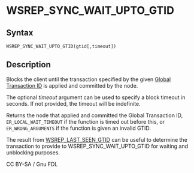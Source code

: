 # WSREP\_SYNC\_WAIT\_UPTO\_GTID

## Syntax

```
WSREP_SYNC_WAIT_UPTO_GTID(gtid[,timeout])
```

## Description

Blocks the client until the transaction specified by the given [Global Transaction ID](../../../../ha-and-performance/standard-replication/gtid.md) is applied and committed by the node.

The optional _timeout_ argument can be used to specify a block timeout in seconds. If not provided, the timeout will be indefinite.

Returns the node that applied and committed the Global Transaction ID, `ER_LOCAL_WAIT_TIMEOUT` if the function is timed out before this, or `ER_WRONG_ARGUMENTS` if the function is given an invalid GTID.

The result from [WSREP\_LAST\_SEEN\_GTID](wsrep_last_seen_gtid.md) can be useful to determine the transaction to provide to WSREP\_SYNC\_WAIT\_UPTO\_GTID for waiting and unblocking purposes.

CC BY-SA / Gnu FDL

